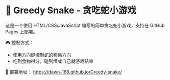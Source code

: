 # 🐍 Greedy Snake - 贪吃蛇小游戏

这是一个使用 HTML/CSS/JavaScript 编写的简单贪吃蛇小游戏，支持在 GitHub Pages 上部署。

🎮 控制方式：
- 使用方向键控制蛇的移动方向
- 吃到食物得分，碰到墙或自己就游戏结束

🔗 部署地址：
https://dawn-168.github.io/Greedy-snake/
